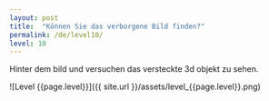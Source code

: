 ```yaml
---
layout: post
title:  "Können Sie das verborgene Bild finden?"
permalink: /de/level10/
level: 10
---
```

Hinter dem bild und versuchen das versteckte 3d objekt zu sehen.

![Level {{page.level}}]({{ site.url }}/assets/level_{{page.level}}.png)